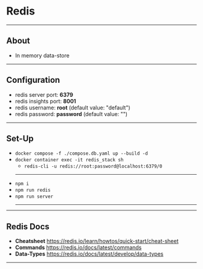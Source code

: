 # Redis

---

## About

- In memory data-store

---

## Configuration

- redis server port: **6379**
- redis insights port: **8001**
- redis username: **root** (default value: "default")
- redis password: **password** (default value: "")

---

## Set-Up

- `docker compose -f ./compose.db.yaml up --build -d`
- `docker container exec -it redis_stack sh`
  - `redis-cli -u redis://root:password@localhost:6379/0`
  ***
- `npm i`
- `npm run redis`
- `npm run server`
  ***

---

## Redis Docs

- **Cheatsheet** <https://redis.io/learn/howtos/quick-start/cheat-sheet>
- **Commands** <https://redis.io/docs/latest/commands>
- **Data-Types** <https://redis.io/docs/latest/develop/data-types>

---
